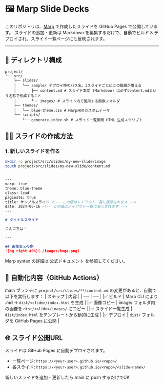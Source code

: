 # 🖼️ Marp Slide Decks

このリポジトリは、[Marp](https://marp.app/) で作成したスライドを GitHub Pages で公開しています。
スライドの追加・更新は Markdown を編集するだけで、自動でビルド & デプロイされ、スライド一覧ページにも反映されます。

---

## 📁 ディレクトリ構成

```
project/
└── src/
    ├── slides/
    │   └── sample/ デプロイ時のパス名。1スライドごとにこの階層が増える
    │       ├── content.md # スライド本文 (Markdown) は必ずcontent.mdという名称で作成すること
    │       └── images/ # スライド内で使用する画像フォルダ
    ├── themes/
    │   └── blue-theme.css # Marp用のカスタムテーマ
    └── scripts/
        └── generate-index.sh # スライド一覧画面 HTML 生成スクリプト
```

## 🧑‍💻 スライドの作成方法

### 1. 新しいスライドを作る

```bash
mkdir -p project/src/slides/my-new-slide/image
touch project/src/slides/my-new-slide/content.md
```

```markdown

---
marp: true
theme: blue-theme
class: lead
paginate: true
title: サンプルスライド <!-- この値はレイアウト一覧に表示されます -->
date: 2024-06-16 <!-- この値はレイアウト一覧に表示されます -->
---

# タイトルスライド

こんにちは！

---

## 画像表示の例
![bg right:40%](./images/hoge.png)
```

Marp syntax の詳細は 公式ドキュメント を参照してください。

## 🚀 自動化内容（GitHub Actions）
main ブランチに `project/src/slides/**/content.md` の変更があると、自動で以下を実行します：
| ステップ | 内容 |
| --- | --- |
|✅ ビルド | Marp CLI により .md → `dist/<slide>/index.html` を生成 |
|✅ 画像コピー | image/ フォルダ内の画像を `dist/<slide>/images/` にコピー |
|✅ スライド一覧生成 | `dist/index.html` をテンプレートから動的に生成 |
|✅ デプロイ | `dist/` フォルダを GitHub Pages に公開 |


## 🌐 スライド公開URL
スライドは GitHub Pages に自動デプロイされます。

- 一覧ページ: `https://<your-user>.github.io/<repo>/`  
- 各スライド: `https://<your-user>.github.io/<repo>/<slide-name>/`

新しいスライドを追加・更新したら main に push するだけでOK